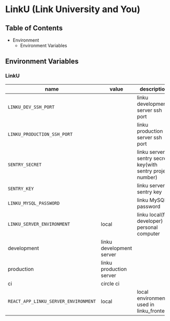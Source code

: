 # LinkU (Link University and You)
## Table of Contents


* Environment
  * Environment Variables

## Environment Variables
### LinkU

name |  value | description
-----|---------|------------
`LINKU_DEV_SSH_PORT` | | linku development server ssh port
`LINKU_PRODUCTION_SSH_PORT` | | linku production server ssh port
`SENTRY_SECRET` | | linku server sentry secret key(with sentry project number)
`SENTRY_KEY` |  | linku server sentry key
`LINKU_MYSQL_PASSWORD` |  | linku MySQL password
`LINKU_SERVER_ENVIRONMENT` | local | linku local(for developer) personal computer
 | development | linku development server
 | production | linku production server
 | ci | circle ci
`REACT_APP_LINKU_SERVER_ENVIRONMENT` | local | local environment used in linku_frontend
